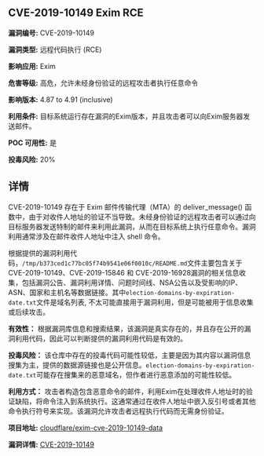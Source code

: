## CVE-2019-10149 Exim RCE

**漏洞编号:** CVE-2019-10149

**漏洞类型:** 远程代码执行 (RCE)

**影响应用:** Exim

**危害等级:** 高危，允许未经身份验证的远程攻击者执行任意命令

**影响版本:** 4.87 to 4.91 (inclusive)

**利用条件:** 目标系统运行存在漏洞的Exim版本，并且攻击者可以向Exim服务器发送邮件。

**POC 可用性:** 是

**投毒风险:** 20%

## 详情

CVE-2019-10149 存在于 Exim 邮件传输代理（MTA）的 deliver_message() 函数中，由于对收件人地址的验证不当导致。未经身份验证的远程攻击者可以通过向目标服务器发送特制的邮件来利用此漏洞，从而在目标系统上执行任意命令。漏洞利用通常涉及在邮件收件人地址中注入 shell 命令。 

根据提供的漏洞利用代码，`/tmp/b373ced1c77bc05f74b9541e06f0010c/README.md`文件主要包含关于CVE-2019-10149、CVE-2019-15846 和 CVE-2019-16928漏洞的相关信息收集，包括漏洞公告、漏洞利用详情、问题时间线、NSA公告以及受影响的IP、ASN、国家和主机名等数据链接。其中`election-domains-by-expiration-date.txt`文件是域名列表, 不太可能直接用于漏洞利用，但是可能被用于信息收集或后续攻击。

**有效性：** 根据漏洞库信息和搜索结果，该漏洞是真实存在的，并且存在公开的漏洞利用代码，因此可以判断提供的漏洞利用代码是有效的。

**投毒风险：** 该仓库中存在的投毒代码可能性较低，主要是因为其内容以漏洞信息搜集为主，提供的数据源链接也是公开信息。`election-domains-by-expiration-date.txt`可能存在搜集来的恶意域名，但作者进行恶意添加的可能性较低。

**利用方式：** 攻击者构造包含恶意命令的邮件，利用Exim在处理收件人地址时的验证缺陷，将命令注入到系统执行。这通常通过在收件人地址中嵌入反引号或者其他命令执行符号来实现。该漏洞允许攻击者远程执行代码而无需身份验证。

**项目地址:** [cloudflare/exim-cve-2019-10149-data](https://github.com/cloudflare/exim-cve-2019-10149-data)

**漏洞详情:** [CVE-2019-10149](https://nvd.nist.gov/vuln/detail/CVE-2019-10149)